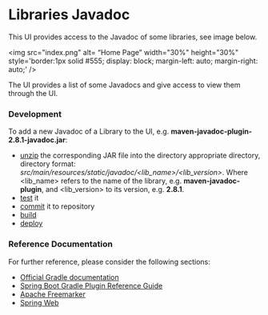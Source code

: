 # Libraries Javadoc
This UI provides access to the Javadoc of some libraries, see image below.

<img src="index.png" alt= “Home Page” width="30%" height="30%" style='border:1px solid #555; display: block; margin-left: auto; margin-right: auto;' />

The UI provides a list of some Javadocs and give access to view them through the UI.

### Development
To add a new Javadoc of a Library to the UI, e.g. **maven-javadoc-plugin-2.8.1-javadoc.jar**:
- <u>unzip</u> the corresponding JAR file into the directory appropriate directory, directory format: 
*src/main/resources/static/javadoc/&lt;lib_name&gt;/&lt;lib_version&gt;*.
Where &lt;lib_name&gt; refers to the name of the library, e.g. **maven-javadoc-plugin**, and &lt;lib_version&gt; to its version, e.g. **2.8.1**.
- <u>test</u> it
- <u>commit</u> it to repository
- <u>build</u>
- <u>deploy</u>

### Reference Documentation
For further reference, please consider the following sections:

* [Official Gradle documentation](https://docs.gradle.org)
* [Spring Boot Gradle Plugin Reference Guide](https://docs.spring.io/spring-boot/docs/2.7.10/gradle-plugin/reference/html/)
* [Apache Freemarker](https://docs.spring.io/spring-boot/docs/2.7.10/reference/htmlsingle/#web.servlet.spring-mvc.template-engines)
* [Spring Web](https://docs.spring.io/spring-boot/docs/2.7.10/reference/htmlsingle/#web)
